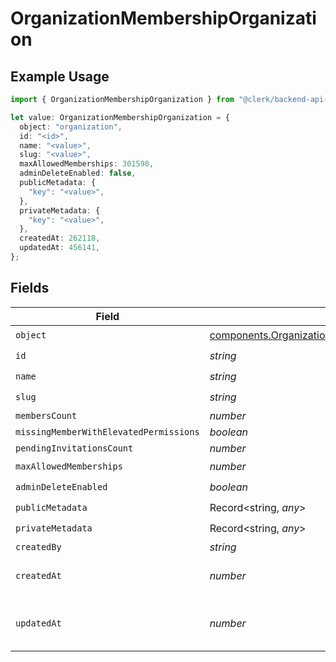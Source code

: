 # OrganizationMembershipOrganization

## Example Usage

```typescript
import { OrganizationMembershipOrganization } from "@clerk/backend-api-client/models/components";

let value: OrganizationMembershipOrganization = {
  object: "organization",
  id: "<id>",
  name: "<value>",
  slug: "<value>",
  maxAllowedMemberships: 301598,
  adminDeleteEnabled: false,
  publicMetadata: {
    "key": "<value>",
  },
  privateMetadata: {
    "key": "<value>",
  },
  createdAt: 262118,
  updatedAt: 456141,
};
```

## Fields

| Field                                                                                                                      | Type                                                                                                                       | Required                                                                                                                   | Description                                                                                                                |
| -------------------------------------------------------------------------------------------------------------------------- | -------------------------------------------------------------------------------------------------------------------------- | -------------------------------------------------------------------------------------------------------------------------- | -------------------------------------------------------------------------------------------------------------------------- |
| `object`                                                                                                                   | [components.OrganizationMembershipOrganizationObject](../../models/components/organizationmembershiporganizationobject.md) | :heavy_check_mark:                                                                                                         | N/A                                                                                                                        |
| `id`                                                                                                                       | *string*                                                                                                                   | :heavy_check_mark:                                                                                                         | N/A                                                                                                                        |
| `name`                                                                                                                     | *string*                                                                                                                   | :heavy_check_mark:                                                                                                         | N/A                                                                                                                        |
| `slug`                                                                                                                     | *string*                                                                                                                   | :heavy_check_mark:                                                                                                         | N/A                                                                                                                        |
| `membersCount`                                                                                                             | *number*                                                                                                                   | :heavy_minus_sign:                                                                                                         | N/A                                                                                                                        |
| `missingMemberWithElevatedPermissions`                                                                                     | *boolean*                                                                                                                  | :heavy_minus_sign:                                                                                                         | N/A                                                                                                                        |
| `pendingInvitationsCount`                                                                                                  | *number*                                                                                                                   | :heavy_minus_sign:                                                                                                         | N/A                                                                                                                        |
| `maxAllowedMemberships`                                                                                                    | *number*                                                                                                                   | :heavy_check_mark:                                                                                                         | N/A                                                                                                                        |
| `adminDeleteEnabled`                                                                                                       | *boolean*                                                                                                                  | :heavy_check_mark:                                                                                                         | N/A                                                                                                                        |
| `publicMetadata`                                                                                                           | Record<string, *any*>                                                                                                      | :heavy_check_mark:                                                                                                         | N/A                                                                                                                        |
| `privateMetadata`                                                                                                          | Record<string, *any*>                                                                                                      | :heavy_check_mark:                                                                                                         | N/A                                                                                                                        |
| `createdBy`                                                                                                                | *string*                                                                                                                   | :heavy_minus_sign:                                                                                                         | N/A                                                                                                                        |
| `createdAt`                                                                                                                | *number*                                                                                                                   | :heavy_check_mark:                                                                                                         | Unix timestamp of creation.<br/>                                                                                           |
| `updatedAt`                                                                                                                | *number*                                                                                                                   | :heavy_check_mark:                                                                                                         | Unix timestamp of last update.<br/>                                                                                        |